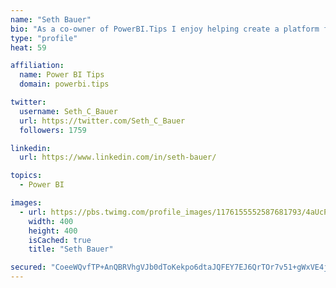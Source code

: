```yaml
---
name: "Seth Bauer"
bio: "As a co-owner of PowerBI.Tips I enjoy helping create a platform for new and advanced users alike to learn and expand their skills and get the most out of Power BI."
type: "profile"
heat: 59

affiliation:
  name: Power BI Tips
  domain: powerbi.tips

twitter:
  username: Seth_C_Bauer
  url: https://twitter.com/Seth_C_Bauer
  followers: 1759

linkedin:
  url: https://www.linkedin.com/in/seth-bauer/

topics:
  - Power BI

images:
  - url: https://pbs.twimg.com/profile_images/1176155552587681793/4aUcPKoe_400x400.jpg
    width: 400
    height: 400
    isCached: true
    title: "Seth Bauer"

secured: "CoeeWQvfTP+AnQBRVhgVJb0dToKekpo6dtaJQFEY7EJ6QrTOr7v51+gWxVE4jxsCT3pN3gtWBDE/Cg6c38mD8W2Hc475YMG/ECVTjiyFL7SpYHKTVqDes+/WHXZnfETJjH9+WU7E+WdpGvCbscDjtoDUVuRD48uzc1G+2S6vN1pIZ0LcqfrLCLgr3ul8C2l6CvUvXx4emCogLtxEt9eqqJXk7L5+X6WpVOR/ZtgHSd4AediMr6Li58B2U6BM3hFcG3A1qGDsarRm19MaocFkx9M19jWr6XwZuu4VtUM3hJxXufH+HlwDpxmdE0p0Y0S8zqzo7sbzGgB7O+5DkmRkfifTphkHIpPsrUe9v0FrJxn3aDJvyYUEuXRgWXx8YkcB+tTXAWR0pTqAOewTUBXzSDaLYyMYak0OrVqNgAbfkDU=;W0RB3j8wG/K3qaeD0Bougg=="
---
```



